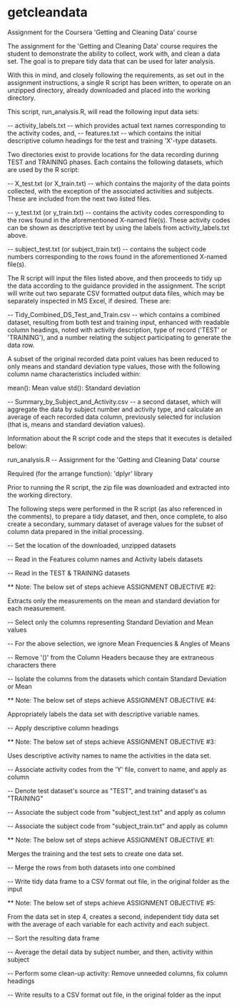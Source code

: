 # getcleandata

Assignment for the Coursera 'Getting and Cleaning Data' course

The assignment for the 'Getting and Cleaning Data' course requires the student to demonstrate the ability to collect, work with, and clean a data set. The goal is to prepare tidy data that can be used for later analysis. 

With this in mind, and closely following the requirements, as set out in the assignment instructions, a single R script has been written, to operate on an unzipped directory, already downloaded and placed into the working directory.

This script, run_analysis.R, will read the following input data sets:

 -- activity_labels.txt -- which provides actual text names corresponding to the activity codes, and,
 -- features.txt -- which contains the initial descriptive column headings for the test and training 'X'-type datasets.
 
Two directories exist to provide locations for the data recording durinng TEST and TRAINING phases.  Each contains the following datasets, which are used by the R script:

 -- X_test.txt (or X_train.txt) -- which contains the majority of the data points collected, with the exception of the associated activities and subjects.  These are included from the next two listed files.
 
 -- y_test.txt (or y_train.txt) -- contains the activity codes corresponding to the rows found in the aforementioned X-named file(s). These activity codes can be shown as descriptive text by using the labels from activity_labels.txt above.
 
 -- subject_test.txt (or subject_train.txt) -- contains the subject code numbers corresponding to the rows found in the aforementioned X-named file(s).
 
 The R script will input the files listed above, and then proceeds to tidy up the data according to the guidance provided in the assignment.  The script will write out two separate CSV formatted output data files, which may be separately inspected in MS Excel, if desired.  These are:
 
 -- Tidy_Combined_DS_Test_and_Train.csv -- which contains a combined dataset, resulting from both test and training input, enhanced with readable column headings, noted with activity description, type of record ('TEST' or 'TRAINING'), and a number relating the subject participating to generate the data row.  

A subset of the original recorded data point values has been reduced to only means and standard deviation type values, those with the following column name characteristics included within:
 
   mean(): Mean value
   std():  Standard deviation

  -- Summary_by_Subject_and_Activity.csv -- a second dataset, which will aggregate the data by subject number and activity type, and calculate an average of each recorded data column, previously selected for inclusion (that is, means and standard deviation values).
  
Information about the R script code and the steps that it executes is detailed below:

run_analysis.R -- Assignment for the 'Getting and Cleaning Data' course

Required (for the arrange function): 'dplyr' library

Prior to running the R script, the zip file was downloaded and extracted into the working directory.

The following steps were performed in the R script (as also referenced in the comments), to prepare a tidy dataset, and then, once complete, to also create a secondary, summary dataset of average values for the subset of column data prepared in the initial processing.

-- Set the location of the downloaded, unzipped datasets

-- Read in the Features column names and Activity labels datasets

-- Read in the TEST & TRAINING datasets

** Note: The below set of steps achieve ASSIGNMENT OBJECTIVE #2: 
   
   Extracts only the measurements on the mean and standard deviation for each measurement. 

-- Select only the columns representing Standard Deviation and Mean values

-- For the above selection, we ignore Mean Frequencies & Angles of Means

-- Remove '()' from the Column Headers because they are extraneous characters there

-- Isolate the columns from the datasets which contain Standard Deviation or Mean

** Note: The below set of steps achieve ASSIGNMENT OBJECTIVE #4: 

   Appropriately labels the data set with descriptive variable names.

-- Apply descriptive column headings

** Note: The below set of steps achieve ASSIGNMENT OBJECTIVE #3: 

   Uses descriptive activity names to name the activities in the data set.

-- Associate activity codes from the 'Y' file, convert to name, and apply as column 

-- Denote test dataset's source as "TEST", and training dataset's as "TRAINING"

-- Associate the subject code from "subject_test.txt" and apply as column

-- Associate the subject code from "subject_train.txt" and apply as column

** Note: The below set of steps achieve ASSIGNMENT OBJECTIVE #1: 

   Merges the training and the test sets to create one data set.

-- Merge the rows from both datasets into one combined

-- Write tidy data frame to a CSV format out file, in the original folder as the input


** Note: The below set of steps achieve ASSIGNMENT OBJECTIVE #5: 

   From the data set in step 4, creates a second, independent tidy data set 
   with the average of each variable for each activity and each subject.

-- Sort the resulting data frame

-- Average the detail data by subject number, and then, activity within subject

-- Perform some clean-up activity: Remove unneeded columns, fix column headings

-- Write results to a CSV format out file, in the original folder as the input










